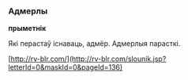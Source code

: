 ### Адмерлы
**прыметнік**

Які перастаў існаваць, адмёр. Адмерлыя парасткі.

<a rel="author">[http://rv-blr.com/](http://rv-blr.com/slounik.jsp?letterId=0&maskId=0&pageId=136)</a>
